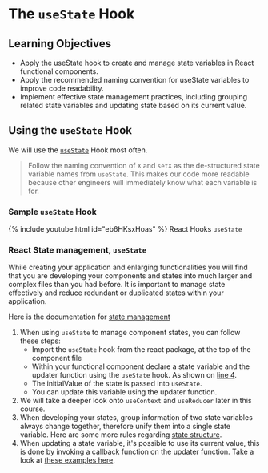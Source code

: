 # The `useState` Hook

## Learning Objectives

- Apply the useState hook to create and manage state variables in React functional components.
- Apply the recommended naming convention for useState variables to improve code readability.
- Implement effective state management practices, including grouping related state variables and updating state based on its current value.

## Using the `useState` Hook

We will use the <a href="https://react.dev/reference/react/useState">`useState`</a> Hook most often. 

> Follow the naming convention of `X` and `setX` as the de-structured state variable names from `useState`. This makes our code more readable because other engineers will immediately know what each variable is for.

### Sample `useState` Hook

{% include youtube.html id="eb6HKsxHoas" %}
React Hooks `useState`

### React State management, `useState`

While creating your application and enlarging functionalities you will find that you are developing your components and states into much larger and complex files than you had before. It is important to manage state effectively and reduce redundant or duplicated states within your application.

Here is the documentation for <a href="https://react.dev/learn/managing-state" target="_blank">state management</a>

1. When using `useState` to manage component states, you can follow these steps:
   - Import the `useState` hook from the react package, at the top of the component file
   - Within your functional component declare a state variable and the updater function using the `useState` hook. As shown on <a href="https://react.dev/learn/managing-state#reacting-to-input-with-state" target="_blank">line 4</a>.
   - The initialValue of the state is passed into `useState`.
   - You can update this variable using the updater function.
2. We will take a deeper look onto `useContext` and `useReducer` later in this course.
3. When developing your states, group information of two state variables always change together, therefore unify them into a single state variable. Here are some more rules regarding <a href="https://react.dev/learn/choosing-the-state-structure" target="_blank">state structure</a>.
4. When updating a state variable, it's possible to use its current value, this is done by invoking a callback function on the updater function. Take a look at <a href="https://react.dev/reference/react/useState#updating-state-based-on-the-previous-state" target="_blank">these examples here</a>.

